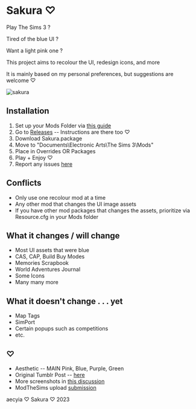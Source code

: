 # Sakura ♡

Play The Sims 3 ?

Tired of the blue UI ?

Want a light pink one ?

This project aims to recolour the UI, redesign icons, and more

It is mainly based on my personal preferences, but suggestions are welcome ♡

![sakura](https://user-images.githubusercontent.com/57078659/214094736-689dcf19-3656-422e-b885-8bba937149a4.png)

## Installation

1. Set up your Mods Folder via [this guide](https://modthesims.info/wiki.php?title=Game_Help:Installing_Sims_3_Package_Files/Setup_and_Files)
2. Go to [Releases](https://github.com/aecyia/Sakura/releases) -- Instructions are there too ♡
3. Download Sakura.package
4. Move to "Documents\Electronic Arts\The Sims 3\Mods\"
5. Place in Overrides OR Packages
6. Play + Enjoy ♡
7. Report any issues [here](https://github.com/aecyia/Sakura/issues)

## Conflicts

+ Only use one recolour mod at a time
+ Any other mod that changes the UI image assets
+ If you have other mod packages that changes the assets, prioritize via Resource.cfg in your Mods folder

## What it changes / will change

+ Most UI assets that were blue
+ CAS, CAP, Build Buy Modes
+ Memories Scrapbook
+ World Adventures Journal
+ Some Icons
+ Many many more

## What it doesn't change . . . yet

+ Map Tags
+ SimPort
+ Certain popups such as competitions
+ etc.

## ♡

+ Aesthetic -- MAIN Pink, Blue, Purple, Green
+ Original Tumblr Post -- [here](https://www.tumblr.com/astraace/695785491609632768/sakura?source=share)
+ More screenshots in [this discussion](https://github.com/aecyia/Sakura/discussions/14)
+ ModTheSims upload [submission](https://modthesims.info/d/673792)

aecyia ♡ Sakura ♡ 2023
